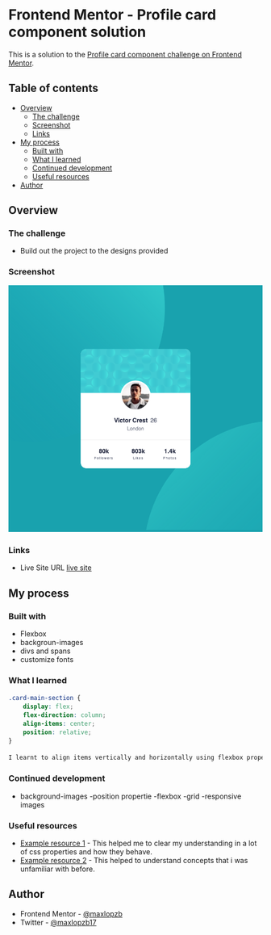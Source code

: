 # Frontend Mentor - Profile card component solution

This is a solution to the [Profile card component challenge on Frontend Mentor](https://www.frontendmentor.io/challenges/profile-card-component-cfArpWshJ).

## Table of contents

- [Overview](#overview)
  - [The challenge](#the-challenge)
  - [Screenshot](#screenshot)
  - [Links](#links)
- [My process](#my-process)
  - [Built with](#built-with)
  - [What I learned](#what-i-learned)
  - [Continued development](#continued-development)
  - [Useful resources](#useful-resources)
- [Author](#author)

## Overview

### The challenge

- Build out the project to the designs provided

### Screenshot

![](screenshot-card-component.png)


### Links

- Live Site URL [live site](https://maxlopzb.github.io/Profile-card-component/)

## My process

### Built with

- Flexbox
- backgroun-images
- divs and spans
- customize fonts


### What I learned

```css
.card-main-section {
	display: flex;
	flex-direction: column;
	align-items: center;
	position: relative;
}

I learnt to align items vertically and horizontally using flexbox properties justify-contente and align-items.
```
### Continued development
- background-images
-position propertie
-flexbox
-grid
-responsive images

### Useful resources

- [Example resource 1](https://developer.mozilla.org/en-US/) - This helped me to clear my understanding in a lot of css properties and how they behave.
- [Example resource 2](https://css-tricks.com/) - This helped to understand concepts that i was unfamiliar with before.

## Author

- Frontend Mentor - [@maxlopzb](https://www.frontendmentor.io/profile/maxlopzb)
- Twitter - [@maxlopzb17](https://twitter.com/maxlopzb17)


